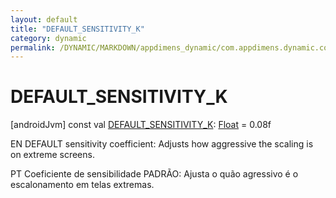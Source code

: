 ```yaml
---
layout: default
title: "DEFAULT_SENSITIVITY_K"
category: dynamic
permalink: /DYNAMIC/MARKDOWN/appdimens_dynamic/com.appdimens.dynamic.compose/-app-dimens-adjustment-factors/-d-e-f-a-u-l-t_-s-e-n-s-i-t-i-v-i-t-y_-k.html
---
```


# DEFAULT_SENSITIVITY_K

[androidJvm]
const val [DEFAULT_SENSITIVITY_K](-d-e-f-a-u-l-t_-s-e-n-s-i-t-i-v-i-t-y_-k.md): [Float](https://kotlinlang.org/api/core/kotlin-stdlib/kotlin/-float/index.html) = 0.08f

EN DEFAULT sensitivity coefficient: Adjusts how aggressive the scaling is on extreme screens.

PT Coeficiente de sensibilidade PADRÃO: Ajusta o quão agressivo é o escalonamento em telas extremas.